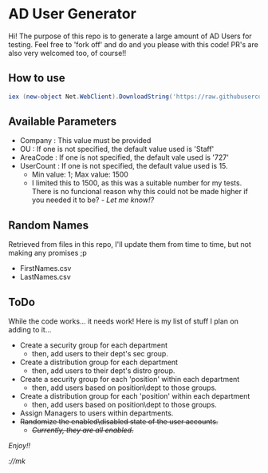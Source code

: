 # AD User Generator

Hi! The purpose of this repo is to generate a large amount of AD Users for testing. Feel free to 'fork off' and do and you please with this code! PR's are also very welcomed too, of course!! 


## How to use
```powershell
iex (new-object Net.WebClient).DownloadString('https://raw.githubusercontent.com/MartynKeigher/ADUser_Generator/main/ADUserGenerator.ps1'); ADUser-Generation -Company 'MyCompany'
```

## Available Parameters
- Company : This value must be provided
- OU : If one is not specified, the default value used is 'Staff'
- AreaCode : If one is not specified, the default vale used is '727'
- UserCount : If one is not specified, the default value used is 15.
	- Min value: 1; Max value: 1500
	- I limited this to 1500, as this was a suitable number for my tests. There is no funcional reason why this could not be made higher if you needed it to be? *- Let me know!?*

## Random Names
Retrieved from files in this repo, I'll update them from time to time, but not making any promises ;p

 - FirstNames.csv
 - LastNames.csv

## ToDo
While the code works... it needs work! Here is my list of stuff I plan on adding to it...

 - Create a security group for each department
	 - then, add users to their dept's sec group.
 - Create a distribution group for each department
	 - then, add users to their dept's distro group.
 - Create a security group for each 'position' within each department
	 - then, add users based on position\dept to those groups.
 - Create a distribution group for each 'position' within each department
	 - then, add users based on position\dept to those groups.
 - Assign Managers to users within departments.
 - ~~Randomize the enabled\disabled state of the user accounts.~~
	 * ~~*Currently, they are all enabled.*~~

*Enjoy!!*

*://mk*
